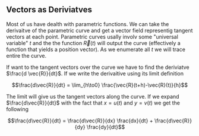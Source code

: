 ## Vectors as Deriviatves

Most of us have dealth with parametric functions. We can take the derivaitve of the parametric curve and get a vector field representig tangent vectors at each point. Parametric curves usally involv some "universal variable" $t$ and the the function $\vec{R}(t)$ will output the curve (effectively a function that yields a position vector). As we enumerate all $t$ we will trace entire the curve. 

If want to the tangent vectors over the curve we have to find the deriviatve $\frac{d \vec{R}}{dt}$. If we write the derivaitive using its limit definition

$$\frac{d\vec{R}}{dt} = \lim_{h\to0} \frac{\vec{R}(t+h)-\vec{R}(t)}{h}$$

The limit will give us the tangent vectors along the curve. If we expand $\frac{d\vec{R}}{dt}$ with the fact that $x=u(t)$ and $y=v(t)$ we get the following

$$\frac{d\vec{R}}{dt} = \frac{d\vec{R}}{dx} \frac{dx}{dt} + \frac{d\vec{R}}{dy} \frac{dy}{dt}$$
